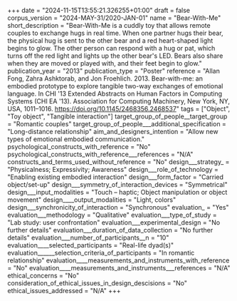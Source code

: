 +++
date = "2024-11-15T13:55:21.326255+01:00"
draft = false
corpus_version = "2024-MAY-31/2020-JAN-01"
name = "Bear-With-Me"
short_description = "Bear-With-Me is a cuddly toy that allows remote couples to exchange hugs in real time. When one partner hugs their bear, the physical hug is sent to the other bear and a red heart-shaped light begins to glow. The other person can respond with a hug or pat, which turns off the red light and lights up the other bear's LED. Bears also share when they are moved or played with, and their feet begin to glow."
publication_year = "2013"
publication_type = "Poster"
reference = "Allan Fong, Zahra Ashktorab, and Jon Froehlich. 2013. Bear-with-me: an embodied prototype to explore tangible two-way exchanges of emotional language. In CHI '13 Extended Abstracts on Human Factors in Computing Systems (CHI EA '13). Association for Computing Machinery, New York, NY, USA, 1011–1016. https://doi.org/10.1145/2468356.2468537"
tags = ["Object", "Toy object", "Tangible interaction"]
target_group_of_people__target_group = "Romantic couples"
target_group_of_people___additional_specification = "Long-distance relationship"
aim_and_designers_intention = "Allow new types of emotional embodied communication."
psychological_constructs_with_reference = "No"
psychological_constructs_with_reference___references = "N/A"
constructs_and_terms_used_without_reference = "No"
design___strategy_ = "Physicalness; Expressivity; Awareness"
design___role_of_technology = "Enabling existing embodied interaction"
design___form_factor = "Carried object/set-up"
design___symmetry_of_interaction_devices = "Symmetrical"
design___input_modalities = "Touch – haptic; Object manipulation or object movement"
design____output_modalities = "Light, colors"
design___synchronicity_of_interaction = "Synchronous"
evaluation_ = "Yes"
evaluation___methodology = "Qualitative"
evaluation___type_of_study = "Lab study: user confrontation"
evaluation___experimental_design = "No further details"
evaluation___duration_of_data_collection = "No further details"
evaluation___number_of_participants__n = "10"
evaluation____selected_participants = "Real-life dyad(s)"
evaluation______selection_criteria_of_participants = "In romantic relationship"
evaluation____measurements_and_instruments_with_reference = "No"
evaluation____measurements_and_instruments___references = "N/A"
ethical_concerns = "No"
consideration_of_ethical_issues_in_design_descisions = "No"
ethical_issues_addressed = "N/A"
+++
